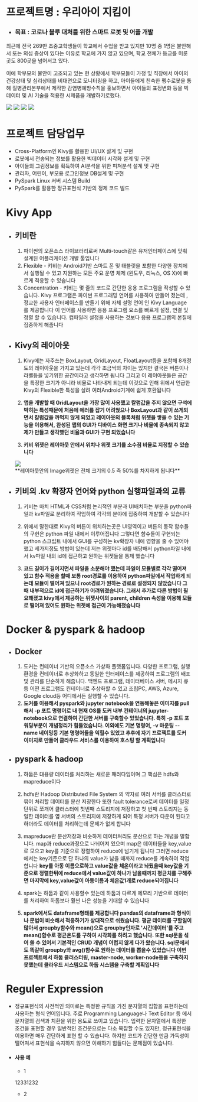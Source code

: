 # 프로젝트명 : 우리아이 지킴이
* ### 목표 : 코로나 블루 대처를 위한 스마트 로봇 및 어플 개발  
최근에 전국 269만 초중고학생들이 학교에서 수업을 받고 있지만 10명 중 1명은 불안해서 또는 의심 증상이 있다는 이유로 학교에 가지 않고 있으며, 학교 전체가 등교를 미룬 곳도 800곳을 넘어서고 있다.  

이에 학부모의 불안이 고조되고 있는 현 상황에서 학부모들이 가정 및 직장에서 아이의 건강상태 및 심리상태를 비대면으로 모니터링을 하고, 아이들에게 친숙한 펭수로봇을 통해 질병관리본부에서 제작한 감염병예방수칙을 홍보하면서 아이들의 표정변화 등을 빅데이터 및 AI 기술을 적용한 시제품을 개발하기로했다.


<div>
<img src="https://user-images.githubusercontent.com/59993079/83984279-4e661b80-a96f-11ea-9b0f-1ec829fe85cb.jpg">
<img src="https://user-images.githubusercontent.com/59993079/83984286-558d2980-a96f-11ea-90f5-9332dd8d5cb5.jpg">
<img src="https://user-images.githubusercontent.com/59993079/83984291-5d4cce00-a96f-11ea-9ae8-1205f62aa0a3.jpg">
<img src="https://user-images.githubusercontent.com/59993079/83984292-6178eb80-a96f-11ea-8a10-7caabd9abf7e.jpg">
</div

------------------
# 프로젝트 담당업무
* Cross-Platform인 Kivy를 활용한 UI/UX 설계 및 구현
* 로봇에서 전송되는 정보를 활용한 빅데이터 시각화 설계 및 구현
* 아이들의 그림정보를 획득하여 AI분석을 위한 피쳐분석 설계 및 구현
* 관리자, 어린이, 부모용 로그인정보 DB설계 및 구현
* PySpark Linux 서버 시스템 Build
* PySpark를 활용한 정규표현식 기반의 정제 코드 빌드

# Kivy App

* ## 키비란
  1. 파이썬의 오픈소스 라이브러리로써 Multi-touch같은 유저인터페이스에 맞춰 설계된 어플리케이션 개발 툴입니다  
  2. Flexible - 키비는 Android기반 스마트 폰 및 태블릿을 포함한 다양한 장치에서 실행될 수 있고 지원하는 모든 주요 운영 체제 (윈도우, 리눅스, OS X)에 빠르게 적응할 수 있습니다  
  3. Concentration - 키비는 몇 줄의 코드로 간단한 응용 프로그램을 작성할 수 있습니다. Kivy 프로그램은 파이썬 프로그래밍 언어를 사용하여 만들어 졌는데 , 정교한 사용자 인터페이스를 만들기 위해 자체 설명 언어 인 Kivy Language 를 제공합니다 이 언어를 사용하면 응용 프로그램 요소를 빠르게 설정, 연결 및 정렬 할 수 있습니다. 컴파일러 설정을 사용하는 것보다 응용 프로그램의 본질에 집중하게 해줍니다  
  
* ## Kivy의 레이아웃
  1. Kivy에는 자주쓰는 BoxLayout, GridLayout, FloatLayout등을 포함해 8개정도의 레이아웃을 가지고 있는데 각각 조금씩의 차이는 있지만 결국은 버튼이나 라벨등을 넣기위한 공간이라고 생각하면 됩니다 그리고 이 레이아웃들은 공간을 특정한 크기가 아니라 비율로 나타내게 되는데 이것으로 인해 위에서 언급한 Kivy의 Flexible한 특성을 살려 여러Android기계에 쉽게 호환됩니다

  2. __**앱을 개발할 때 GridLayout을 가장 많이 사용했고 칼럼값을 주지 않으면 구석에 박히는 특성때문에 처음에 에러를 잡기 어려웠으나 BoxLayout과 같이 쓰게되면서 칼럼값을 까먹지 않게 되었고 레이아웃의 블록처럼 위젯을 쌓을 수 있는 기능을 이용해서, 완성된 앱의 GUI가 디바이스 화면 크기나 비율에 종속되지 않고 제가 만들고 생각했던 비율과 GUI가 구현 되었습니다**__
  3. **키비 위젯은 레이아웃 안에서 위치나 위젯 크기를 소수점 비율로 지정할 수 있습니다**
  <div><img src="https://user-images.githubusercontent.com/59993079/83984691-5626bf80-a971-11ea-8742-589022ae09ba.png"></div>  
  **레이아웃안의 Image위젯은 전체 크기의 0.5 즉 50%를 차지하게 됩니다**
* ## 키비의 .kv 확장자 언어와 python 실행파일과의 교류
  1. 키비는 마치 HTML과 CSS처럼 논리적인 부분과 UI배치하는 부분을 python파일과 kv파일로 분리하여 작업하여 각각의 분야에 집중하여 개발할 수 있습니다

  2. 위에서 말한대로 Kivy의 버튼이 위치하는곳은 UI영역이고 버튼의 동작 함수들의 구현은 python 파일 내에서 이루어집니다 그렇다면 함수들이 구현되는 python 스크립트 내에서 GUI를 구성하는 kv확장자 내에 영향을 줄 수 있어야 했고 세가지정도 방법이 있는데 저는 위젯마다 id를 배당해서 python파일 내에서 kv파일 내의 id에 접근하고 원하는 위젯들을 통제 했습니다
  3. __**코드 길이가 길어지면서 파일을 소분해야 했는데 파일이 모듈별로 각각 떨어져 있고 함수 적용을 할때 보통 root경로를 이용하여 python파일에서 작업하게 되는데 모듈이 떨어져 있으니 root경로가 원하는 경로로 설정되지 않았습니다 그때 내부적으로 id에 접근하기가 어려워졌습니다. 그래서 추가로 다른 방법이 필요해졌고 kivy에서 제공하는 위젯사이의 parent, children 속성을 이용해 모듈로 떨어져 있어도 원하는 위젯에 접근이 가능해졌습니다**__

# Docker & pyspark & hadoop
* ## Docker
   1. 도커는 컨테이너 기반의 오픈소스 가상화 플랫폼입니다.
  다양한 프로그램, 실행환경을 컨테이너로 추상화하고 동일한 인터페이스를 제공하여 프로그램의 배포 및 관리를 단순하게 해줍니다. 백엔드 프로그램, 데이터베이스 서버, 메시지 큐등 어떤 프로그램도 컨테이너로 추상화할 수 있고 조립PC, AWS, Azure, Google cloud등 어디에서든 실행할 수 있습니다.  
   2. **도커를 이용해서 pyspark와 jupyter notebook을 연동해놓은 이미지를 pull 해서 -p 포트 명령어로 내 현재 OS를 도커 내부 컨테이너의 jupyter-notebook으로 연결하여 간단한 서버를 구축할수 있었습니다. 특히 -p 포트 포워딩부분이 개념정리가 힘들었습니다. 이외에도 기본 명령어, -v 마운팅 --name 네이밍등 기본 명령어들을 익힐수 있었고 추후에 자기 프로젝트를 도커 이미지로 만들어 클라우드 서비스를 이용하여 호스팅 할 계획입니다**
 
* ## pyspark & hadoop
  1. 하둡은 대용량 데이터를 처리하는 새로운 패러다임이며
  그 핵심은 hdfs와 mapreduce이다
  2. hdfs란 Hadoop Distributed File System 의 약자로 여러 서버를 클러스터로 묶어 처리할 데이터를 분산 저장한다 또한 fault tolerance로써 데이터를 일정 단위로 쪼개어 클러스터에 첫번째 스토리지에 저장하고 첫 번째 스토리지는 동일한 데이터를 옆 서버의 스토리지에 저장하게 되어 특정 서버가 다운이 된다고 하더라도 데이터를 처리하는데 문제가 없게 합니다

  3. mapreduce란 분산저장과 비슷하게 데이터처리도 분산으로 하는 개념을 말합니다. map과 reduce과정으로 나뉘어져 있으며 map은 데이터들을 key,value로 모으고 key를 기준으로 정렬하여 reduce에 넘기게 됩니다 그러면 reduce에서는 key기준으로 단 하나의 value가 남을 때까지 reduce를 계속하여 작업합니다 **key를 아동 이름으로하고 value값을 체온이라고 놔뒀을때 key값을 기준으로 정렬한뒤에 reduce에서 value값이 하나가 남을때까지 평균치를 구해주면 마지막에 key,value값이 아동이름과 체온값1개로 reduce되어집니다**
  
  4. spark는 하둡과 같이 사용할수 있는데 하둡과 다르게 메모리 기반으로 데이터를 처리하여 하둡보다 훨씬 나은 성능을 기대할 수 있습니다 
  
 
  5. **spark에서도 dataframe형태를 제공합니다 pandas의 dataframe과 형식이나 문법이 비슷해서 적응하기가 상대적으로 쉬웠습니다. 평균 데이터를 구할일이 많아서 groupby함수와 mean()으로 groupby인자로 '시간데이터'를 주고 mean()함수로 평균온도를 구하여 시각화를 하려고 했습니다. 또한 sql문을 섞어 쓸 수 있어서 기본적인 CRUD 개념이 어렵지 않게 다가 왔습니다. sql문에서도 똑같이 groupby와 avg()함수로 원하는 데이터를 뽑을수 있었습니다 이번 프로젝트에서 하둡 클러스터링, master-node, worker-node등을 구축하지 못했는데 클라우드 시스템으로 하둡 시스템을 구축할 계획입니다**


# Reguler Expression

* 정규표현식의 사전적인 의미로는 특정한 규칙을 가진 문자열의 집합을 표현하는데 사용하는 형식 언어입니다. 주로 Programming Language나 Text Editor 등 에서 문자열의 검색과 치환을 위한 용도로 쓰이고 있습니다. 입력한 문자열에서 특정한 조건을 표현할 경우 일반적인 조건문으로는 다소 복잡할 수도 있지만, 정규표현식을 이용하면 매우 간단하게 표현 할 수 있습니다. 하지만 코드가 간단한 만큼 가독성이 떨어져서 표현식을 숙지하지 않으면 이해하기 힘들다는 문제점이 있습니다.

* #### 사용 예
  * 1  
  
  12331232
  * 2
